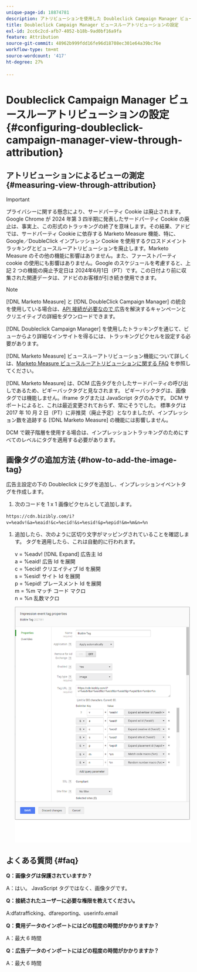 ```yaml
---
unique-page-id: 18874781
description: アトリビューションを使用した Doubleclick Campaign Manager ビューの設定 –  [!DNL Marketo Measure]
title: Doubleclick Campaign Manager ビュースルーアトリビューションの設定
exl-id: 2cc6c2cd-afb7-4052-b18b-9ad0bf16a9fa
feature: Attribution
source-git-commit: 48962b999fdd16fe96d18708ec301e64a39bc76e
workflow-type: tm+mt
source-wordcount: '417'
ht-degree: 27%

---
```


# Doubleclick Campaign Manager ビュースルーアトリビューションの設定 {#configuring-doubleclick-campaign-manager-view-through-attribution}

## アトリビューションによるビューの測定 {#measuring-view-through-attribution}

>[!IMPORTANT]
>
>プライバシーに関する懸念により、サードパーティ Cookie は廃止されます。Google Chrome が 2024 年第 3 四半期に発表したサードパーティ Cookie の廃止は、事実上、この形式のトラッキングの終了を意味します。その結果、アドビでは、サードパーティ Cookie に依存する Marketo Measure 機能、特に、Google／DoubleClick インプレッション Cookie を使用するクロスドメイントラッキングとビュースルーアトリビューションを廃止します。Marketo Measure のその他の機能に影響はありません。また、ファーストパーティ cookie の使用にも影響はありません。Google のスケジュールを考慮すると、上記 2 つの機能の廃止予定日は 2024年6月1日（PT）です。この日付より前に収集された関連データは、アドビのお客様が引き続き使用できます。

>[!NOTE]
>
>[!DNL Marketo Measure] と [!DNL DoubleClick Campaign Manager] の統合を使用している場合は、[API 接続が必要なので &#x200B;](/help/api-connections/utilizing-marketo-measures-api-connections/integrated-ad-platforms.md#how-to-connect-ad-platforms) 広告を解決するキャンペーンとクリエイティブの詳細をダウンロードできます。

[!DNL Doubleclick Campaign Manager] を使用したトラッキングを通じて、ビューからより詳細なインサイトを得るには、トラッキングピクセルを設定する必要があります。

[!DNL Marketo Measure] ビュースルーアトリビューション機能について詳しくは、[Marketo Measure ビュースルーアトリビューションに関する FAQ](/help/advanced-marketo-measure-features/view-through-attribution/marketo-measure-view-through-attribution-faq.md) を参照してください。

[!DNL Marketo Measure] は、DCM 広告タグを介したサードパーティの呼び出しであるため、ピギーバックタグと見なされます。 ピギーバックタグは、画像タグでは機能しません。iframe タグまたは JavaScript タグのみです。 DCM サポートによると、これは最近変更されておらず、常にそうでした。 標準タグは 2017 年 10 月 2 日（PT）に非推奨（廃止予定）となりましたが、インプレッション数を追跡する [!DNL Marketo Measure] の機能には影響しません。

DCM で親子階層を使用する場合は、インプレッショントラッキングのためにすべてのレベルにタグを適用する必要があります。

## 画像タグの追加方法 {#how-to-add-the-image-tag}

広告主設定の下の Doubleclick にタグを追加し、インプレッションイベントタグを作成します。

1. 次のコードを 1 x 1 画像ピクセルとして追加します。

`https://cdn.bizibly.com/i?v=%eadv!&a=%eaid!&c=%ecid!&s=%esid!&p=%epid!&m=%m&n=%n`

1. 追加したら、次のように区切り文字がマッピングされていることを確認します。 タグを適用したら、これは自動的に行われます。

   v = %eadv! [!DNL Expand] 広告主 Id\
   a = %eaid! 広告 Id を展開\
   c = %ecid! クリエイティブ Id を展開\
   s = %esid! サイト Id を展開\
   p = %epid! プレースメント Id を展開\
   m = %m マッチ コード マクロ\
   n = %n 乱数マクロ

   ![](assets/1.png)

## よくある質問 {#faq}

**Q：画像タグは保護されていますか？**

A：はい。 JavaScript タグではなく、画像タグです。

**Q：接続されたユーザーに必要な権限を教えてください。**

A:dfatrafficking、dfareporting、userinfo.email

**Q：費用データのインポートにはどの程度の時間がかかりますか？**

A：最大 6 時間

**Q：広告データのインポートにはどの程度の時間がかかりますか？**

A：最大 6 時間
